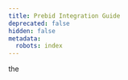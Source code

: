 ```yaml
---
title: Prebid Integration Guide
deprecated: false
hidden: false
metadata:
  robots: index
---
```

the